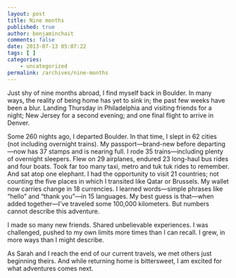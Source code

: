 ```yaml
---
layout: post
title: Nine months
published: true
author: benjaminchait
comments: false
date: 2013-07-13 05:07:22
tags: [ ]
categories:
    - uncategorized
permalink: /archives/nine-months
---
```

Just shy of nine months abroad, I find myself back in Boulder. In many ways, the reality of being home has yet to sink in; the past few weeks have been a blur. Landing Thursday in Philadelphia and visiting friends for a night; New Jersey for a second evening; and one final flight to arrive in Denver.

Some 260 nights ago, I departed Boulder. In that time, I slept in 62 cities (not including overnight trains). My passport—brand-new before departing—now has 37 stamps and is nearing full. I rode 35 trains—including plenty of overnight sleepers. Flew on 29 airplanes, endured 23 long-haul bus rides and four boats. Took far too many taxi, metro and tuk tuk rides to remember. And sat atop one elephant. I had the opportunity to visit 21 countries; not counting the five places in which I transited like Qatar or Brussels. My wallet now carries change in 18 currencies. I learned words—simple phrases like &#8220;hello&#8221; and &#8220;thank you&#8221;—in 15 languages. My best guess is that—when added together—I&#8217;ve traveled some 100,000 kilometers. But numbers cannot describe this adventure.

I made so many new friends. Shared unbelievable experiences. I was challenged, pushed to my own limits more times than I can recall. I grew, in more ways than I might describe.

As Sarah and I reach the end of our current travels, we met others just beginning theirs. And while returning home is bittersweet, I am excited for what adventures comes next.
